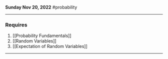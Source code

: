 **Sunday Nov 20, 2022** #probability 

---

### Requires

1. [[Probability Fundamentals]]
2. [[Random Variables]]
3. [[Expectation of Random Variables]]

---

